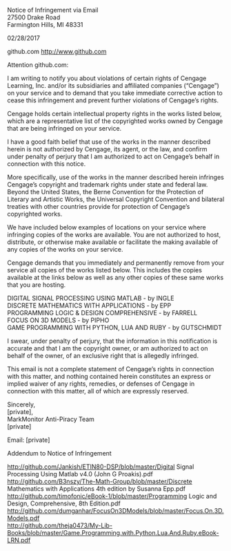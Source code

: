 Notice of Infringement via Email  
27500 Drake Road  
Farmington Hills, MI 48331  
  
02/28/2017  

github.com http://www.github.com  

Attention github.com:  

I am writing to notify you about violations of certain rights of Cengage Learning, Inc. and/or its subsidiaries and affiliated companies (“Cengage”) on your service and to demand that you take immediate corrective action to cease this infringement and prevent further violations of Cengage’s rights.  

Cengage holds certain intellectual property rights in the works listed below, which are a representative list of the copyrighted works owned by Cengage that are being infringed on your service.  

I have a good faith belief that use of the works in the manner described herein is not authorized by Cengage, its agent, or the law, and confirm under penalty of perjury that I am authorized to act on Cengage’s behalf in connection with this notice.  

More specifically, use of the works in the manner described herein infringes Cengage’s copyright and trademark rights under state and federal law. Beyond the United States, the Berne Convention for the Protection of Literary and Artistic Works, the Universal Copyright Convention and bilateral treaties with other countries provide for protection of Cengage’s copyrighted works.  

We have included below examples of locations on your service where infringing copies of the works are available. You are not authorized to host, distribute, or otherwise make available or facilitate the making available of any copies of the works on your service.  
 
Cengage demands that you immediately and permanently remove from your service all copies of the works listed below. This includes the copies available at the links below as well as any other copies of these same works that you are hosting.  

DIGITAL SIGNAL PROCESSING USING MATLAB - by INGLE  
DISCRETE MATHEMATICS WITH APPLICATIONS - by EPP  
PROGRAMMING LOGIC & DESIGN COMPREHENSIVE - by FARRELL  
FOCUS ON 3D MODELS - by PIPHO  
GAME PROGRAMMING WITH PYTHON, LUA AND RUBY - by GUTSCHMIDT  

I swear, under penalty of perjury, that the information in this notification is accurate and that I am the copyright owner, or am authorized to act on behalf of the owner, of an exclusive right that is allegedly infringed.  

This email is not a complete statement of Cengage’s rights in connection with this matter, and nothing contained herein constitutes an express or implied waiver of any rights, remedies, or defenses of Cengage in connection with this matter, all of which are expressly reserved.  

Sincerely,  
[private],  
MarkMonitor Anti-Piracy Team  
[private]  

Email: [private]  

Addendum to Notice of Infringement  

http://github.com/Jankish/ETIN80-DSP/blob/master/Digital Signal Processing Using Matlab v4.0 (John G Proakis).pdf  
http://github.com/B3nszy/The-Math-Group/blob/master/Discrete Mathematics with Applications 4th edition by Susanna Epp.pdf  
http://github.com/timofonic/eBook-1/blob/master/Programming Logic and Design, Comprehensive, 8th Edition.pdf  
http://github.com/dumganhar/FocusOn3DModels/blob/master/Focus.On.3D.Models.pdf  
http://github.com/theja0473/My-Lib-Books/blob/master/Game.Programming.with.Python.Lua.And.Ruby.eBook-LRN.pdf  
